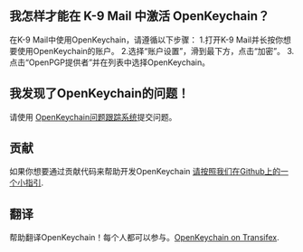 [//]: # (注意: 请把每个句子放在其本行中, Transifex把每一行放在它自己的位置！)

## 我怎样才能在 K-9 Mail 中激活 OpenKeychain？
在K-9 Mail中使用OpenKeychain，请遵循以下步骤：
  1.打开K-9 Mail并长按你想要使用OpenKeychain的账户。
  2.选择“账户设置”，滑到最下方，点击“加密”。
  3.点击“OpenPGP提供者”并在列表中选择OpenKeychain。

## 我发现了OpenKeychain的问题！
请使用 [OpenKeychain问题跟踪系统](https://github.com/openpgp-keychain/openpgp-keychain/issues)提交问题。

## 贡献
如果你想要通过贡献代码来帮助开发OpenKeychain [请按照我们在Github上的一个小指引](https://github.com/openpgp-keychain/openpgp-keychain#contribute-code).

## 翻译
帮助翻译OpenKeychain！每个人都可以参与。[OpenKeychain on Transifex](https://www.transifex.com/projects/p/open-keychain/).
